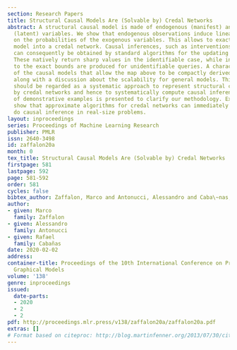 ```yaml
---
section: Research Papers
title: Structural Causal Models Are (Solvable by) Credal Networks
abstract: A structural causal model is made of endogenous (manifest) and exogenous
  (latent) variables. We show that endogenous observations induce linear constraints
  on the probabilities of the exogenous variables. This allows to exactly map a causal
  model into a credal network. Causal inferences, such as interventions and counterfactuals,
  can consequently be obtained by standard algorithms for the updating of credal nets.
  These natively return sharp values in the identifiable case, while intervals corresponding
  to the exact bounds are produced for unidentifiable queries. A characterization
  of the causal models that allow the map above to be compactly derived is given,
  along with a discussion about the scalability for general models. This contribution
  should be regarded as a systematic approach to represent structural causal models
  by credal networks and hence to systematically compute causal inferences. A number
  of demonstrative examples is presented to clarify our methodology. Extensive experiments
  show that approximate algorithms for credal networks can immediately be used to
  do causal inference in real-size problems.
layout: inproceedings
series: Proceedings of Machine Learning Research
publisher: PMLR
issn: 2640-3498
id: zaffalon20a
month: 0
tex_title: Structural Causal Models Are (Solvable by) Credal Networks
firstpage: 581
lastpage: 592
page: 581-592
order: 581
cycles: false
bibtex_author: Zaffalon, Marco and Antonucci, Alessandro and Caba\~nas, Rafael
author:
- given: Marco
  family: Zaffalon
- given: Alessandro
  family: Antonucci
- given: Rafael
  family: Cabañas
date: 2020-02-02
address: 
container-title: Proceedings of the 10th International Conference on Probabilistic
  Graphical Models
volume: '138'
genre: inproceedings
issued:
  date-parts:
  - 2020
  - 2
  - 2
pdf: http://proceedings.mlr.press/v138/zaffalon20a/zaffalon20a.pdf
extras: []
# Format based on citeproc: http://blog.martinfenner.org/2013/07/30/citeproc-yaml-for-bibliographies/
---
```


